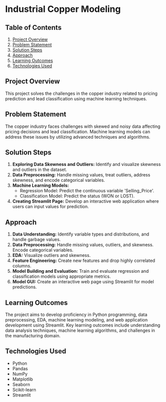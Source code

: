 # Industrial Copper Modeling


## Table of Contents

1. [Project Overview](#project-overview)
2. [Problem Statement](#problem-statement)
3. [Solution Steps](#solution-steps)
4. [Approach](#approach)
5. [Learning Outcomes](#learning-outcomes)
6. [Technologies Used](#technologies-used)



## Project Overview
This project solves the challenges in the copper industry related to pricing prediction and lead classification using machine learning techniques.

## Problem Statement
The copper industry faces challenges with skewed and noisy data affecting pricing decisions and lead classification. Machine learning models can address these issues by utilizing advanced techniques and algorithms.

## Solution Steps
1. **Exploring Data Skewness and Outliers:** Identify and visualize skewness and outliers in the dataset.
2. **Data Preprocessing:** Handle missing values, treat outliers, address skewness, and encode categorical variables.
3. **Machine Learning Models:**
   - Regression Model: Predict the continuous variable 'Selling_Price'.
   - Classification Model: Predict the status (WON or LOST).
4. **Creating Streamlit Page:** Develop an interactive web application where users can input values for prediction.

## Approach
1. **Data Understanding:** Identify variable types and distributions, and handle garbage values.
2. **Data Preprocessing:** Handle missing values, outliers, and skewness. Encode categorical variables.
3. **EDA:** Visualize outliers and skewness.
4. **Feature Engineering:** Create new features and drop highly correlated columns.
5. **Model Building and Evaluation:** Train and evaluate regression and classification models using appropriate metrics.
6. **Model GUI:** Create an interactive web page using Streamlit for model predictions.

## Learning Outcomes
The project aims to develop proficiency in Python programming, data preprocessing, EDA, machine learning modeling, and web application development using Streamlit. Key learning outcomes include understanding data analysis techniques, machine learning algorithms, and challenges in the manufacturing domain.

## Technologies Used
- Python
- Pandas
- NumPy
- Matplotlib
- Seaborn
- Scikit-learn
- Streamlit
